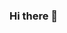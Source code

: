 ### Hi there 👋

<!--
**Orangera1n/Orangera1n** is a ✨ _special_ ✨ repository because its `README.md` (this file) appears on your GitHub profile.

Here are some ideas to get you started:

- 🔭 I’m currently working on iOS stuff.
- 🌱 I’m currently learning how to mess around with ios shit.
- 👯 I’m looking to collaborate on idk.
- 🤔 I’m looking for help with 64bit dualboots, c and stuff.
- 💬 Ask me about ...
- 📫 How to reach me: @RealOrangera1n twitter.
- 😄 Pronouns: she/her
- ⚡ Fun fact: ...
-->
